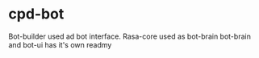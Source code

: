 # cpd-bot
Bot-builder used ad bot interface. Rasa-core used as bot-brain
bot-brain and bot-ui has it's own readmy
